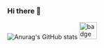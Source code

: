### Hi there 👋
![Anurag's GitHub stats](https://github-readme-stats.vercel.app/api?username=guiral97&theme=react&show_icons=true)
<img src="https://img.shields.io/badge/" title="badge" alt="badge" width="40" heigth="40"/>&nbsp;
<!--
**Guiral97/Guiral97** is a ✨ _special_ ✨ repository because its `README.md` (this file) appears on your GitHub profile.

Here are some ideas to get you started:

- 🔭 I’m currently working on ...
- 🌱 I’m currently learning ...
- 👯 I’m looking to collaborate on ...
- 🤔 I’m looking for help with ...
- 💬 Ask me about ...
- 📫 How to reach me: ...
- 😄 Pronouns: ...
- ⚡ Fun fact: ...
-->
